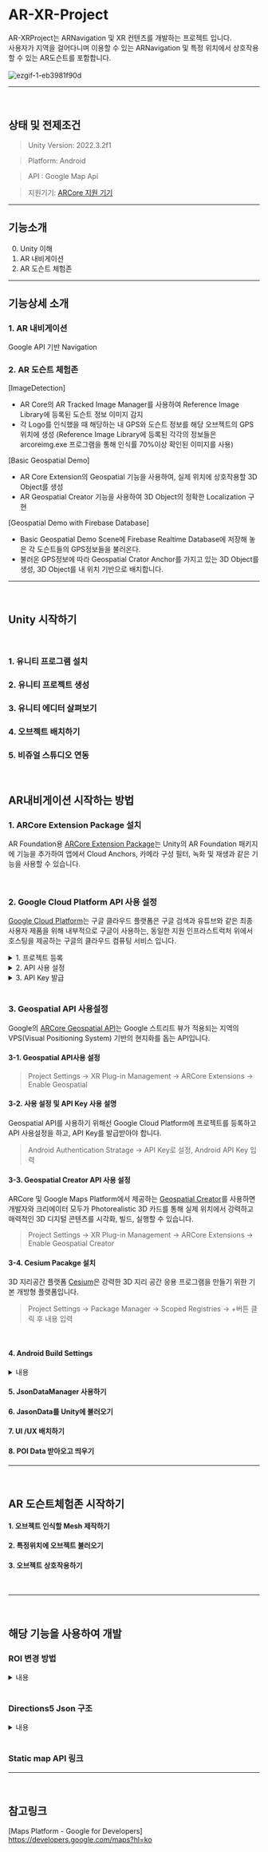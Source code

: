 # AR-XR-Project
AR-XRProject는 ARNavigation 및 XR 컨텐츠를 개발하는 프로젝트 입니다. 
<br>
사용자가 지역을 걸어다니며 이용할 수 있는 ARNavigation 및 특정 위치에서 상호작용할 수 있는 AR도슨트를 포함합니다.
<br>
<br>
![ezgif-1-eb3981f90d](https://github.com/henry2craftman/ARNavigation/assets/141684228/27f395b6-70f9-41b1-ad73-484e9786abc7)


---
<br>

## 상태 및 전제조건
> Unity Version: 2022.3.2f1

> Platform: Android

>API : Google Map Api 

> 지원기기: [ARCore 지원 기기](https://developers.google.com/ar/devices?hl=ko, "ARCore 지원 기기")

---
## 기능소개 
0. Unity 이해
1. AR 내비게이션
2. AR 도슨트 체험존
---
## 기능상세 소개

### 1. AR 내비게이션 
Google API 기반 Navigation

### 2. AR 도슨트 체험존 

[ImageDetection]
- AR Core의 AR Tracked Image Manager를 사용하여 Reference Image Library에 등록된 도슨트 정보 이미지 감지 
- 각 Logo를 인식했을 때 해당하는 내 GPS와 도슨트 정보를 해당 오브젝트의 GPS 위치에 생성
(Reference Image Library에 등록된 각각의 정보들은 arcoreimg.exe 프로그램을 통해 인식률 70%이상 확인된 이미지를 사용)  

[Basic Geospatial Demo]
- AR Core Extension의 Geospatial 기능을 사용하여, 실제 위치에 상호작용할 3D Object를 생성
- AR Geospatial Creator 기능을 사용하여 3D Object의 정확한 Localization 구현

[Geospatial Demo with Firebase Database]
- Basic Geospatial Demo Scene에 Firebase Realtime Database에 저장해 놓은 각 도슨트들의 GPS정보들을 불러온다.
- 불러온 GPS정보에 따라 Geospatial Crator Anchor를 가지고 있는 3D Object를 생성, 3D Object를 내 위치 기반으로 배치합니다.

---
<br>

## Unity 시작하기

<br>

### 1. 유니티 프로그램 설치 
### 2. 유니티 프로젝트 생성
### 3. 유니티 에디터 살펴보기
### 4. 오브젝트 배치하기
### 5. 비쥬얼 스튜디오 연동

<br>



## AR내비게이션 시작하는 방법
### 1. ARCore Extension Package 설치
AR Foundation용 [ARCore Extension Package](https://developers.google.com/ar/develop/unity-arf/getting-started-extensions?hl=ko)는 Unity의 AR Foundation 패키지에 기능을 추가하여 앱에서 Cloud Anchors, 카메라 구성 필터, 녹화 및 재생과 같은 기능을 사용할 수 있습니다.

<br>

### 2. Google Cloud Platform API 사용 설정
[Google Cloud Platform](https://cloud.google.com/, "Google Cloud Platform")는 구글 클라우드 플랫폼은 구글 검색과 유튜브와 같은 최종 사용자 제품을 위해 내부적으로 구글이 사용하는, 동일한 지원 인프라스트럭처 위에서 호스팅을 제공하는 구글의 클라우드 컴퓨팅 서비스 입니다.
<details>
<summary>1. 프로젝트 등록</summary>
이미지
</details>
<details>
<summary>2. API 사용 설정</summary>
이미지
</details>
<details>
<summary>3. API Key 발급</summary>
이미지
</details>
<br>

### 3. Geospatial API 사용설정
Google의 [ARCore Geospatial API](https://developers.google.com/ar/develop/geospatial?hl=ko, "Google ARCore 
 Geospatial")는 Google 스트리트 뷰가 적용되는 지역의 VPS(Visual Positioning System) 기반의 현지화를 돕는 API입니다.

#### 3-1. Geospatial API사용 설정
> Project Settings -> XR Plug-in Management -> ARCore Extensions -> Enable Geospatial

#### 3-2. 사용 설정 및 API Key 사용 설명
Geospatial API를 사용하기 위해선 Google Cloud Platform에 프로젝트를 등록하고 API 사용설정을 하고, API Key를 발급받아야 합니다.

> Android Authentication Stratage -> API Key로 설정, Android API Key 입력

#### 3-3. Geospatial Creator API 사용 설정
ARCore 및 Google Maps Platform에서 제공하는 [Geospatial Creator](https://developers.google.com/ar/geospatialcreator/intro?hl=ko, "Geospatial Creator")를 사용하면 개발자와 크리에이터 모두가 Photorealistic 3D 카드를 통해 실제 위치에서 강력하고 매력적인 3D 디지털 콘텐츠를 시각화, 빌드, 실행할 수 있습니다.

>  Project Settings -> XR Plug-in Management -> ARCore Extensions -> Enable Geospatial Creator

#### 3-4. Cesium Pacakge 설치
3D 지리공간 플랫폼 [Cesium](https://cesium.com/, "Cesium")은 강력한 3D 지리 공간 응용 프로그램을 만들기 위한 기본 개방형 플랫폼입니다.

> Project Settings -> Package Manager -> Scoped Registries -> +버튼 클릭 후 내용 입력

<br>

#### 4. Android Build Settings
<details>
<summary>내용</summary>
이미지
</details>

#### 5. JsonDataManager 사용하기

#### 6. JasonData를 Unity에 불러오기

#### 7. UI /UX 배치하기

#### 8. POI Data 받아오고 띄우기

---
<br>

## AR 도슨트체험존 시작하기

#### 1. 오브젝트 인식할 Mesh 제작하기
#### 2. 특정위치에 오브젝트 불러오기
#### 3. 오브젝트 상호작용하기

<br>

---
<br>

## 해당 기능을 사용하여 개발
### ROI 변경 방법
<details>
<summary>내용</summary>
이미지
</details>

<br>

### Directions5 Json 구조
<details>
<summary>내용</summary>
이미지
</details>

<br>

### Static map API 링크

---
<br>
  
## 참고링크
[Maps Platform - Google for Developers] https://developers.google.com/maps?hl=ko
